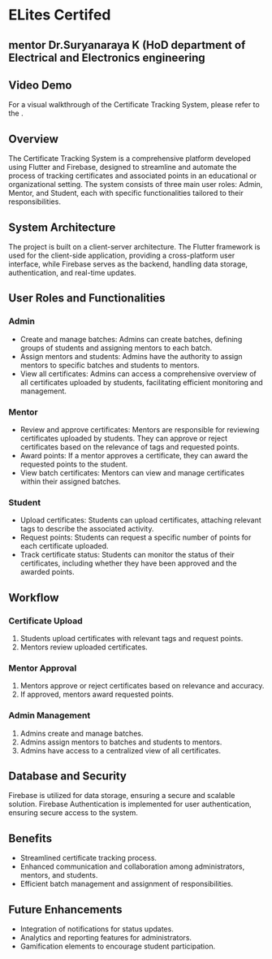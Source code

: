 # ELites Certifed
## mentor Dr.Suryanaraya K (HoD department of Electrical and Electronics engineering
## Video Demo
For a visual walkthrough of the Certificate Tracking System, please refer to the .

## Overview
The Certificate Tracking System is a comprehensive platform developed using Flutter and Firebase, designed to streamline and automate the process of tracking certificates and associated points in an educational or organizational setting. The system consists of three main user roles: Admin, Mentor, and Student, each with specific functionalities tailored to their responsibilities.

## System Architecture
The project is built on a client-server architecture. The Flutter framework is used for the client-side application, providing a cross-platform user interface, while Firebase serves as the backend, handling data storage, authentication, and real-time updates.

## User Roles and Functionalities
### Admin
- Create and manage batches: Admins can create batches, defining groups of students and assigning mentors to each batch.
- Assign mentors and students: Admins have the authority to assign mentors to specific batches and students to mentors.
- View all certificates: Admins can access a comprehensive overview of all certificates uploaded by students, facilitating efficient monitoring and management.

### Mentor
- Review and approve certificates: Mentors are responsible for reviewing certificates uploaded by students. They can approve or reject certificates based on the relevance of tags and requested points.
- Award points: If a mentor approves a certificate, they can award the requested points to the student.
- View batch certificates: Mentors can view and manage certificates within their assigned batches.

### Student
- Upload certificates: Students can upload certificates, attaching relevant tags to describe the associated activity.
- Request points: Students can request a specific number of points for each certificate uploaded.
- Track certificate status: Students can monitor the status of their certificates, including whether they have been approved and the awarded points.

## Workflow
### Certificate Upload
1. Students upload certificates with relevant tags and request points.
2. Mentors review uploaded certificates.

### Mentor Approval
1. Mentors approve or reject certificates based on relevance and accuracy.
2. If approved, mentors award requested points.

### Admin Management
1. Admins create and manage batches.
2. Admins assign mentors to batches and students to mentors.
3. Admins have access to a centralized view of all certificates.

## Database and Security
Firebase is utilized for data storage, ensuring a secure and scalable solution. Firebase Authentication is implemented for user authentication, ensuring secure access to the system.

## Benefits
- Streamlined certificate tracking process.
- Enhanced communication and collaboration among administrators, mentors, and students.
- Efficient batch management and assignment of responsibilities.

## Future Enhancements
- Integration of notifications for status updates.
- Analytics and reporting features for administrators.
- Gamification elements to encourage student participation.


